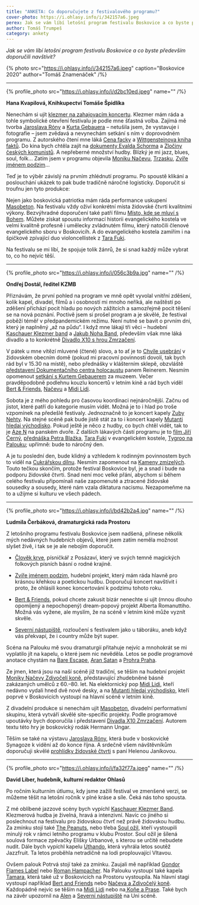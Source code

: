 ```yaml
---
title: "ANKETA: Co doporučujete z festivalového programu?"
cover-photo: https://i.ohlasy.info/i/342157a6.jpeg
perex: Jak se vám líbí letošní program festivalu Boskovice a co byste především doporučili navštívit? Odpovídají Hana Kvapilová, Ondřej Dostál, Ludmila Čerbáková a David Liber.
author: Tomáš Trumpeš
category: ankety
---
```


*Jak se vám líbí letošní program festivalu Boskovice a co byste především doporučili navštívit?*

{% photo src="https://i.ohlasy.info/i/342157a6.jpeg" caption="Boskovice 2020" author="Tomáš Znamenáček" /%}

---

{% profile_photo src="https://i.ohlasy.info/i/d2bc10ed.jpeg" name="" /%}

**Hana Kvapilová, Knihkupectví Tomáše Špidlíka**

Nenechám si ujít [klezmer na zahajovacím koncertu](https://www.boskovice-festival.cz/cs/kaschauer-klezmer-band). Klezmer mám ráda a tohle symbolické otevření festivalu je podle mne šťastná volba. Zajímá mě tvorba [Jaroslava Róny](https://www.boskovice-festival.cz/cs/jaroslav-rona-0) a [Kurta Gebauera](https://www.boskovice-festival.cz/cs/kurt-gebauer-0) – netušila jsem, že vystavuje i fotografie – jsem zvědavá a nevynechám setkání s ním v doprovodném programu. Z autorského čtení mne láká [Cena facky](https://www.boskovice-festival.cz/cs/josef-holcman-cena-facky) a [Wittgensteinova kniha faktů](https://www.boskovice-festival.cz/cs/ladislav-cumba-wittgensteinova-kniha-faktu). Do kina bych chtěla zajít na [dokumenty Evalda Schorma](https://www.boskovice-festival.cz/cs/dokumenty-evalda-schorma) a [Zločiny českých komunistů](https://www.boskovice-festival.cz/cs/zlociny-ceskych-komunistu-zlodeju-vrahu-ii-0). A nepřeberné množství hudby. Blízký je mi jazz, blues, soul, folk… Zatím jsem v programu objevila [Moniku Načevu](https://www.boskovice-festival.cz/cs/naceva-zdivoceli-kone), [Trzasku](https://www.boskovice-festival.cz/cs/trzaskavrbapanditokar), [Zvíře jménem podzim](https://www.boskovice-festival.cz/cs/zvire-jmenem-podzim)… 

Teď je to výběr závislý na prvním zhlédnutí programu. Po spoustě klikání a poslouchání ukázek to pak bude tradičně náročné logisticky. Doporučit si troufnu jen tyto produkce: 

Nejen jako boskovická patriotka mám ráda performance uskupení [Masobeton](https://www.boskovice-festival.cz/cs/masobeton). Na festivalu vždy oživí konkrétní místa židovské čtvrti kvalitními výkony. Bezvýhradné doporučení také patří filmu [Místo, kde se mluví s Bohem](https://www.boskovice-festival.cz/cs/misto-kde-se-mluvi-s-bohem). Můžete získat spoustu informací historii evangelického kostela ve velmi kvalitně profesně i umělecky zvládnutém filmu, který natočili členové evangelického sboru v Boskovicíh. A do evangelického kostela zamířím i na špičkové zpívající duo violoncellistek z [Tara Fuki](https://www.boskovice-festival.cz/cs/tara-fuki).

Na festivalu se mi líbí, že spojuje tolik žánrů, že si snad každý může vybrat to, co ho nejvíc těší.

---

{% profile_photo src="https://i.ohlasy.info/i/056c3b9a.jpg" name="" /%}

**Ondřej Dostál, ředitel KZMB**

Přiznávám, že první pohled na program ve mně opět vyvolal vnitřní zděšení, kolik kapel, divadel, filmů a i osobností mi mnoho neříká, ale naštěstí po zděšení přichází pocit hladu po nových zážitcích a samozřejmě pocit těšení se na nová poznání. Poctivě jsem si prošel program a je skvělé, že festival poběží téměř v předpandemickém režimu. Není nutné se bavit o prvním dni, který je naplněný „až na půdu“. I když mne lákají tři věci – hudební [Kaschauer Klezmer band](https://www.boskovice-festival.cz/cs/kaschauer-klezmer-band) a [Jakub Noha Band](https://www.boskovice-festival.cz/cs/jakub-noha-band), především však mne láká divadlo a to konkrétně [Divadlo X10 s hrou Zmrzačení](https://www.boskovice-festival.cz/cs/divadlo-x10-zmrzaceni). 

V pátek u mne vítězí mluvené (čtené) slovo, a to ať je to [Chvíle usebrání](https://www.boskovice-festival.cz/cs/chvile-usebrani-pribehy-xx-stoleti) v židovském obecním domě (pokud mi pracovní povinnosti dovolí, tak bych rád byl v 15.30 na místě), nebo přednášky v klášterním sklepě, obzvláště [představení Dokumentačního centra holocaustu](https://www.boskovice-festival.cz/cs/martin-reiner-dokumentacni-centrum-holokaustu-na-morave) panem Reinerem. Nesmím opomenout [setkání s Kurtem Gebauerem](https://www.boskovice-festival.cz/cs/kurt-gebauer-0) za muzeem. Večer pravděpodobně podlehnu kouzlu koncertů v letním kině a rád bych viděl [Bert & Friends](https://www.boskovice-festival.cz/cs/bert-friends), [Načevu](https://www.boskovice-festival.cz/cs/naceva-zdivoceli-kone) a [Midi Lidi](https://www.boskovice-festival.cz/cs/midi-lidi). 

Sobota je z mého pohledu pro časovou koordinaci nejnáročnější. Začnu od jistot, které patří do kategorie musím vidět. Možná je to i hlad po troše vzpomínek na předešlé festivaly. Jednoznačně to je koncert kapely [Zuby Nehty](https://www.boskovice-festival.cz/cs/zuby-nehty). Na stejné scéně pak bude jistě stát za to i koncert kapely [Mutanti hledaj východisko](https://www.boskovice-festival.cz/cs/mutanti-hledaj-vychodisko-1). Pokud ještě je něco z hudby, co bych chtěl vidět, tak to je [Aze N](https://www.boskovice-festival.cz/cs/aze-n) na panském dvoře. Z dalších lákavých částí programu je to [film Jiří Černý](https://www.boskovice-festival.cz/cs/jiri-cerny), [přednáška Petra Blažka](https://www.boskovice-festival.cz/cs/petr-blazek-rude-stoleti), [Tara Fuki](https://www.boskovice-festival.cz/cs/tara-fuki) v evangelickém kostele, [Tygroo na Palouku](https://www.boskovice-festival.cz/cs/tygroo); upřímně: bude to náročný den. 

A je tu poslední den, bude klidný a vzhledem k rodinným povinnostem bych to viděl na [Cukrářskou dílnu](https://www.boskovice-festival.cz/cs/kreativni-cukrarska-dilna). Nesmím zapomenout na [Kameny zmizelých](https://www.boskovice-festival.cz/cs/kameny-zmizelych). Touto tečkou skončím, protože festival Boskovice byl, je a snad i bude na podporu židovské čtvrti. Snad není moc velké přání, abychom si během celého festivalu připomínali naše zapomenuté a ztracené židovské sousedky a sousedy, které nám vzala diktatura nacismu. Nezapomeňme na to a užijme si kulturu ve všech pádech.

---

{% profile_photo src="https://i.ohlasy.info/i/bd42b2a4.jpg" name="" /%}

**Ludmila Čerbáková, dramaturgická rada Prostoru**

Z letošního programu festivalu Boskovice jsem nadšená, přinese několik mých nedávných hudebních objevů, které jsem zatím neměla možnost slyšet živě, i tak se je ale nebojím doporučit.

- [Člověk krve](https://www.boskovice-festival.cz/cs/clovek-krve-s-kapelou), písničkář z Posázaví, který ve svých temně magických folkových písních básní o rodné krajině.

- [Zvíře jménem podzim](https://www.boskovice-festival.cz/cs/zvire-jmenem-podzim), hudební projekt, který mám ráda hlavně pro krásnou křehkou a poetickou hudbu. Doporučuji koncert navštívit i proto, že ohlásili konec koncertování k podzimu tohoto roku.

- [Bert & Friends](https://www.boskovice-festival.cz/cs/bert-friends), pokud chcete zakusit bizár nenechte si ujít (mnou dlouho opomíjený a nepochopený) dream-popový projekt Alberta Romanuttiho. Možná vás vyžene, ale myslím, že na scéně v letním kině může vyznít skvěle.

- [Severní nástupiště](https://www.boskovice-festival.cz/cs/severni-nastupiste), rozloučení s festivalem jako u táboráku, aneb když vás překvapí, že i country může být super. 

Scéna na Palouku mě svou dramaturgií přitahuje nejvíc a mnohokrát se mi vyplatilo jít na kapelu, o které jsem nic nevěděla. Letos se podle programové anotace chystám na [Bare Escape](https://www.boskovice-festival.cz/cs/bare-escape), [Aran Satan](https://www.boskovice-festival.cz/cs/aran-satan-0) a [Prohra Praha](https://www.boskovice-festival.cz/cs/prohra-praha). 

Ze jmen, která jsou na naší scéně již tradiční, se těším na hudební projekt [Moniky Načevy Zdivočelí koně](https://www.boskovice-festival.cz/cs/naceva-zdivoceli-kone), představující zhudebněné básně zakázaných umělců z 60.–80. let. Na elektornický pop [Midi Lidi](https://www.boskovice-festival.cz/cs/midi-lidi), kteří nedávno vydali hned dvě nové desky, a na [Mutanti hledaj východisko](https://www.boskovice-festival.cz/cs/mutanti-hledaj-vychodisko-1), kteří poprvé v Boskovicích vystoupí na hlavní scéně v letním kině.

Z divadelní produkce si nenechám ujít [Masobeton](https://www.boskovice-festival.cz/cs/masobeton), divadelní performativní skupinu, která vytváří skvělé site-specific projekty. Podle programové upoutávky bych doporučila i představení [Divadla X10 Zmrzačení](https://www.boskovice-festival.cz/cs/divadlo-x10-zmrzaceni). Autorem textu této hry je boskovický rodák Hermann Ungar.

Těším se také na výstavu [Jaroslava Róny](https://www.boskovice-festival.cz/cs/jaroslav-rona), která bude v boskovické Synagoze k vidění až do konce října. A srdečně všem návštěvníkům doporučuji skvělé [prohlídky židovské čtvrti](https://www.boskovice-festival.cz/cs/prohlidka-zidovske-ctvrti) s paní Helenou Janíkovou.

---

{% profile_photo src="https://i.ohlasy.info/i/fa32f77a.jpeg" name="" /%}

**David Liber, hudebník, kulturní redaktor Ohlasů**

Po ročním kulturním útlumu, kdy jsme zažili festival ve zmenšené verzi, se můžeme těšit na letošní ročník v plné kráse a síle. Čeká nás toho spousta. 

Z mé oblíbené jazzové scény bych vypíchl [Kaschauer Klezmer Band](https://www.boskovice-festival.cz/cs/kaschauer-klezmer-band). Klezmerová hudba je živelná, hravá a intenzivní. Navíc co jiného si poslechnout na festivalu pro židovskou čtvrť než právě židovskou hudbu. Za zmínku stojí také [The Peanuts](https://www.boskovice-festival.cz/cs/peanuts), nebo třeba [Soul ožil](https://www.boskovice-festival.cz/cs/soul-ozil), kteří vystoupili minulý rok v rámci letního programu v klubu Prostor. Soul ožil je šílená soulová formace zpěvačky Elišky Urbanové, s kterou se určitě nebudete nudit. Dále bych vypíchl kapelu [Uthando](https://www.boskovice-festival.cz/cs/uthando), která vyhrála letos soutěž Jazzfruit. Ta letos proběhla netradičně na lodi proplouvající Vltavou.

Ovšem palouk Potrvá stojí také za zmínku. Zaujali mě například [Gondor Flames Label](https://www.boskovice-festival.cz/cs/gondor-flames-label) nebo [Roman Hampacher](https://www.boskovice-festival.cz/cs/roman-hampacher). Na Palouku vystoupí také kapela [Tamara](https://www.boskovice-festival.cz/cs/tamara), která také už v Boskovicích na Prostoru vystoupila. Na hlavní stagi vystoupí například [Bert and Friends](https://www.boskovice-festival.cz/cs/bert-friends) nebo [Načeva a Zdivočelý koně](https://www.boskovice-festival.cz/cs/naceva-zdivoceli-kone). Každopádně nejvíc se těším na [Midi Lidi](https://www.boskovice-festival.cz/cs/midi-lidi) nebo na[ Koňe a Prase](https://www.boskovice-festival.cz/cs/kone-prase). Také bych na závěr upozornil na [Alen](https://www.boskovice-festival.cz/cs/alen) a [Severní nástupiště](https://www.boskovice-festival.cz/cs/severni-nastupiste) na Uni scéně.
